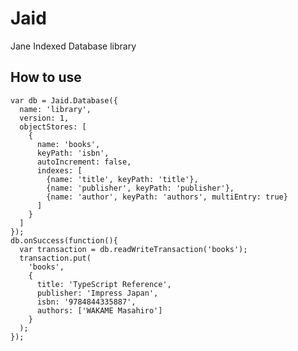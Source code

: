 Jaid
====

Jane Indexed Database library

How to use
----------

    var db = Jaid.Database({
      name: 'library',
      version: 1,
      objectStores: [
        {
          name: 'books',
          keyPath: 'isbn',
          autoIncrement: false,
          indexes: [
            {name: 'title', keyPath: 'title'},
            {name: 'publisher', keyPath: 'publisher'},
            {name: 'author', keyPath: 'authors', multiEntry: true}
          ]
        }
      ]
    });
    db.onSuccess(function(){
      var transaction = db.readWriteTransaction('books');
      transaction.put(
        'books',
        {
          title: 'TypeScript Reference',
          publisher: 'Impress Japan',
          isbn: '9784844335887',
          authors: ['WAKAME Masahiro']
        }
      );
    });
